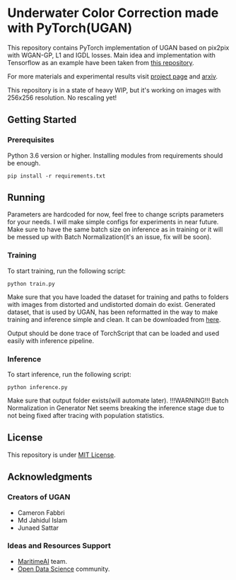 # Underwater Color Correction made with PyTorch(UGAN)

This repository contains PyTorch implementation of UGAN based on pix2pix with WGAN-GP, L1 and IGDL losses.
Main idea and implementation with Tensorflow as an example have been taken from [this repository](https://github.com/cameronfabbri/Underwater-Color-Correction). 

For more materials and experimental results visit [project page](http://irvlab.cs.umn.edu/enhancing-underwater-imagery-using-generative-adversarial-networks) and [arxiv](https://arxiv.org/pdf/1801.04011.pdf).


This repository is in a state of heavy WIP, but it's working on images with 256x256 resolution. No rescaling yet!

## Getting Started

### Prerequisites

Python 3.6 version or higher. Installing modules from requirements should be enough.
```
pip install -r requirements.txt
```

## Running

Parameters are hardcoded for now, feel free to change scripts parameters for your needs. I will make simple configs for experiments in near future. Make sure to have the same batch size on inference as in training or it will be messed up with Batch Normalization(it's an issue, fix will be soon).

### Training

To start training, run the following script:
```
python train.py
```
Make sure that you have loaded the dataset for training and paths to folders with images from distorted and undistorted domain do exist.
Generated dataset, that is used by UGAN, has been reformatted in the way to make training and inference simple and clean. It can be downloaded from [here](https://drive.google.com/open?id=1I_cNABVUXpTx_fVo-s4dybaGLsf9E_PT).

Output should be done trace of TorchScript that can be loaded and used easily with inference pipeline.

### Inference

To start inference, run the following script:
```
python inference.py
``` 
Make sure that output folder exists(will automate later).
!!!WARNING!!!
Batch Normalization in Generator Net seems breaking the inference stage due to not being fixed after tracing with population statistics.

## License

This repository is under [MIT License]().

## Acknowledgments

### Creators of UGAN

* Cameron Fabbri
* Md Jahidul Islam 
* Junaed Sattar

### Ideas and Resources Support

* [MaritimeAI](https://maritimeai.net/) team.
* [Open Data Science](https://ods.ai/) community.
